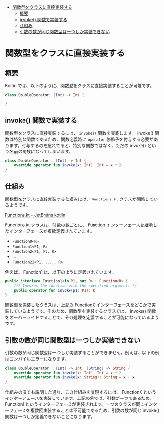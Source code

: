 - [関数型をクラスに直接実装する](#関数型をクラスに直接実装する)
  - [概要](#概要)
  - [invoke() 関数で実装する](#invoke-関数で実装する)
  - [仕組み](#仕組み)
  - [引数の数が同じ関数型は一つしか実装できない](#引数の数が同じ関数型は一つしか実装できない)


# 関数型をクラスに直接実装する

## 概要

Koltin では、以下のように、関数型をクラスに直接実装することが可能です。

```kotlin
class DoubleOperator: (Int) -> Int {

}
```


## invoke() 関数で実装する

関数型をクラスに直接実装するには、 `invoke()` 関数を実装します。 invoke() 関数は特別な関数であるため、関数定義時に `operator` 修飾子を付与する必要があります。付与するのを忘れてると、特別な関数ではなく、ただの invoke() という名前の関数になってしまいます。

```kotlin
class DoubleOperator : (Int) -> Int {
    override operator fun invoke(x: Int): Int = x * 2
}
```


## 仕組み

関数型をクラスに直接実装する仕組みには、 `Functions.kt` クラスが関係しているようです。

[Functions.kt - JetBrains kotlin](https://github.com/JetBrains/kotlin/blob/master/libraries/stdlib/jvm/runtime/kotlin/jvm/functions/Functions.kt)

Functions.kt クラスは、引数の数ごとに、 Function インターフェースを継承したインターフェースが複数定義されています。

- `Function0<R>`
- `Function1<P1, R>`
- `Function2<P1, P2, R>`
- ...
- `Function22<P1, ... , R>`

例えば、 Function1 は、以下のように定義されています。

```kotlin
public interface Function1<in P1, out R> : Function<R> {
    /** Invokes the function with the specified argument. */
    public operator fun invoke(p1: P1): R
}
```

関数型を実装したクラスは、上記の FunctionX インターフェースをどこかで実装しているようです。そのため、関数型を実装するクラスでは、 invoke() 関数をオーバーライドすることで、その処理を定義することが可能になっているようです。


## 引数の数が同じ関数型は一つしか実装できない

引数の数が同じ関数型は一つしか実装することができません。例えば、以下の例はコンパイルエラーになります。

```kotlin
class DoubleOperator : (Int) -> Int, (String) -> String {
    override operator fun invoke(x: Int): Int = x * 2
    override operator fun invoke(x: String): String = x + x
}
```

仕組みの項でも説明した通り、この仕組みを実現するには、 FunctionX というインターフェースを実装しています。上記の例では、引数が一つであるため、 Function1 というインターフェースが実装されます。一つのクラスが同じインターフェースを複数回実装することは不可能であるため、引数の数が同じ invoke() 関数は一つしか定義できないことになります。




